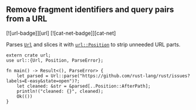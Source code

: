 ## Remove fragment identifiers and query pairs from a URL

[![url-badge]][url] [![cat-net-badge]][cat-net]

Parses [`Url`] and slices it with [`url::Position`] to strip unneeded URL parts.

```rust,edition2018
extern crate url;
use url::{Url, Position, ParseError};

fn main() -> Result<(), ParseError> {
    let parsed = Url::parse("https://github.com/rust-lang/rust/issues?labels=E-easy&state=open")?;
    let cleaned: &str = &parsed[..Position::AfterPath];
    println!("cleaned: {}", cleaned);
    Ok(())
}
```

[`url::Position`]: https://docs.rs/url/*/url/enum.Position.html
[`Url`]: https://docs.rs/url/*/url/struct.Url.html
